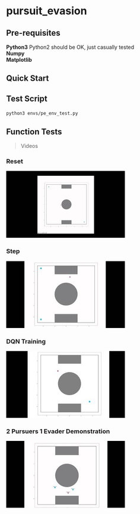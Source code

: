 # pursuit_evasion

## Pre-requisites
**Python3** Python2 should be OK, just casually tested  
**Numpy**  
**Matplotlib**

## Quick Start

## Test Script
`python3 envs/pe_env_test.py`

## Function Tests
> Videos
### Reset   
[![pe_reset](/figs/reset_function.jpg)](https://www.youtube.com/embed/teVu3SRnujs)

### Step
[![pe_step](/figs/step_function.jpg)](https://www.youtube.com/embed/UohNn-MbRnc)

### DQN Training
[![dqn_train](/figs/training.jpg)](https://www.youtube.com/embed/9IS8wZSyKbo)

### 2 Pursuers 1 Evader Demonstration
[![deploy_2p1e](/figs/deploy_2p1e.jpg)](https://youtu.be/eLJ-kUjVJ0M)
